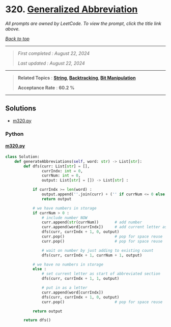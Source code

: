 # 320. [Generalized Abbreviation](<https://leetcode.com/problems/generalized-abbreviation>)

*All prompts are owned by LeetCode. To view the prompt, click the title link above.*

*[Back to top](<../README.md>)*

------

> *First completed : August 22, 2024*
>
> *Last updated : August 22, 2024*

------

> **Related Topics** : **[String](<by_topic/String.md>), [Backtracking](<by_topic/Backtracking.md>), [Bit Manipulation](<by_topic/Bit Manipulation.md>)**
>
> **Acceptance Rate** : **60.2 %**

------

## Solutions

- [m320.py](<../my-submissions/m320.py>)
### Python
#### [m320.py](<../my-submissions/m320.py>)
```Python
class Solution:
    def generateAbbreviations(self, word: str) -> List[str]:
        def dfs(curr: List[str] = [],
                currIndx: int = 0,
                currNum: int = 0,
                output: List[str] = []) -> List[str] :

            if currIndx >= len(word) :
                output.append(''.join(curr) + ('' if currNum <= 0 else str(currNum)))
                return output

            # we have numbers in storage
            if currNum > 0 :
                # include number NOW
                curr.append(str(currNum))       # add number
                curr.append(word[currIndx])     # add current letter as separator
                dfs(curr, currIndx + 1, 0, output)
                curr.pop()                      # pop for space reuse
                curr.pop()                      # pop for space reuse

                # wait on number by just adding to existing count
                dfs(curr, currIndx + 1, currNum + 1, output)

            # we have no numbers in storage
            else :
                # set current letter as start of abbreviated section
                dfs(curr, currIndx + 1, 1, output)

                # put in as a letter
                curr.append(word[currIndx])
                dfs(curr, currIndx + 1, 0, output)
                curr.pop()                      # pop for space reuse

            return output

        return dfs()

```


